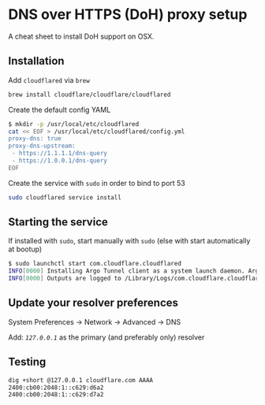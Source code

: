 # DNS over HTTPS (DoH) proxy setup

A cheat sheet to install DoH support on OSX.

## Installation

Add `cloudflared` via `brew`

```bash
brew install cloudflare/cloudflare/cloudflared
```

Create the default config YAML

```bash
$ mkdir -p /usr/local/etc/cloudflared
cat << EOF > /usr/local/etc/cloudflared/config.yml
proxy-dns: true
proxy-dns-upstream:
 - https://1.1.1.1/dns-query
 - https://1.0.0.1/dns-query
EOF
```

Create the service with `sudo` in order to bind to port 53

```bash
sudo cloudflared service install
```

## Starting the service

If installed with `sudo`, start manually with `sudo` (else with start automatically at bootup)

```bash
$ sudo launchctl start com.cloudflare.cloudflared
INFO[0000] Installing Argo Tunnel client as a system launch daemon. Argo Tunnel client will run at boot
INFO[0000] Outputs are logged to /Library/Logs/com.cloudflare.cloudflared.err.log and /Library/Logs/com.cloudflare.cloudflared.out.log
```

## Update your resolver preferences

System Preferences -> Network -> Advanced -> DNS

Add: _`127.0.0.1`_ as the primary (and preferably only) resolver

## Testing

```bash
dig +short @127.0.0.1 cloudflare.com AAAA
2400:cb00:2048:1::c629:d6a2
2400:cb00:2048:1::c629:d7a2
```
